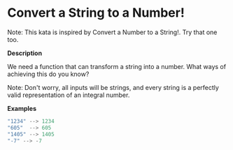 # Convert a String to a Number!

Note: This kata is inspired by Convert a Number to a String!. Try that one too.

**Description**

We need a function that can transform a string into a number. What ways of achieving this do you know?

Note: Don't worry, all inputs will be strings, and every string is a perfectly valid representation of an integral number.

**Examples**
```java
"1234" --> 1234
"605"  --> 605
"1405" --> 1405
"-7" --> -7
```
